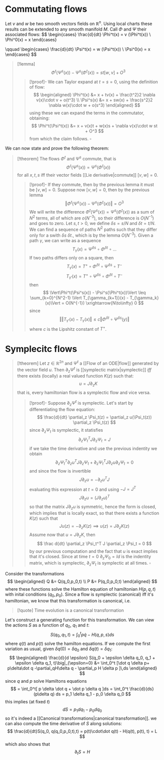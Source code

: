 # Commutating flows 

Let $v$ and $w$ be two smooth vectors fields on $\mathbb{R}^n$. Using local charts these results can be extended to any smooth manifold $M$. Call $\Phi$ and $\Psi$ their associated flows:
$$
\begin{cases}
\frac{d}{dt} \Phi^t(x) = v (\Phi^t(x)) \\
\Phi^0(x) = x
\end{cases}

\qquad 
\begin{cases}
\frac{d}{dt} \Psi^t(x) = w (\Psi^t(x)) \\
\Psi^0(x) = x
\end{cases}
$$

> [!lemma]
> $$
> \Phi^t(\Psi^s(x)) - \Psi^s(\Phi^t(x)) = st[w,v] + O^3
> $$
> > [!proof]-
> > We can Taylor expand at $t=s=0$, using the definition of flow:
> > $$
> > \begin{aligned}
> > \Phi^t(x) &= x + tv(x) + \frac{t^2}2 \nabla v(x)\cdot v + o(t^3) \\
> > \Psi^s(x) &= x + sw(x) + \frac{s^2}2 \nabla w(x)\cdot w + o(s^3)
> > \end{aligned} 
> > $$
> > using these we can expand the terms in the commutator, obtaining:
> >  $$
> > \Phi^t(\Psi^t(x)) &= x + v(x)t + w(x)s +  \nabla v(x)\cdot w st + O^3
> > $$
> > from which the claim follows. $\square$

We can now state and prove the following theorem:

> [!theorem]
> The flows $\Phi^t$ and $\Psi^s$ commute, that is
> $$
> \Phi^t(\Psi^s(x)) = \Psi^s(\Phi^t(x))
> $$
> for all $x, t,s$ iff their vector fields [[Lie derivative|commute]] $[v,w] = 0$.
> > [!proof]-
> > If they commute, then by the previous lemma it must be $[v,w]=0$. Suppose now $[v,w]=0$, then by the previous lemma  
> > $$
> > \Vert\Phi^t(\Psi^s(x)) - \Psi^s(\Phi^t(x))\Vert = O^3
> > $$
> > We will write the difference $\Phi^t(\Psi^s(x)) = \Psi^s(\Phi^t(x))$ as a sum of $N^2$ terms, all of which are $o(N^{-3})$, so their difference is $O(N^{-1})$ and goes to zero. Let $s,t > 0$, we define $\delta s = s/N$ and $\delta t = t/N$. We can find a sequence of paths $N^2$ paths such that they differ only for a swith $\delta s$ $\delta t$., which is by the lemma $O(N^{-3})$. Given a path $\gamma$, we can write as a sequence
> > $$
> > T_\gamma(x) = \Psi^{\delta s} \circ \Phi^{\delta t} \circ \dots
> > $$ 
> > If two paths differs only on a square, then
> > $$
> > T_{\gamma}(x) = T^+ \circ \Phi^{\delta t} \circ \Psi^{\delta s} \circ T^-
> > $$
> > $$
> > T_{\gamma'}(x) = T^+ \circ \Psi^{\delta s} \circ \Phi^{\delta t} \circ T^-
> > $$
> > then
> > $$
> > \Vert\Phi^t(\Psi^s(x)) - \Psi^s(\Phi^t(x))\Vert \leq \sum_{k=0}^{N^2-1} \Vert T_{\gamma_{k+1}}(x) - T_{\gamma_k}(x)\Vert = O(N^{-1}) \xrightarrow{N\to\infty} 0
> > $$
> > since 
> > $$
> > \Vert \Vert T_{\gamma'}(x) - T_{\gamma}(x) \Vert \leq c \Vert \Phi^{\delta t} \circ \Psi^{\delta s}(y) \Vert
> > $$
> > where $c$ is the Lipshitz constant of $T^+$.

# Symplecitc flows

> [!theorem] 
> Let $z \in \mathbb{R}^{2n}$ and $\Psi^t$ a [[Flow of an ODE|flow]] generated by the vector field $u$. Then $\partial_z \Psi^t$ is [[symplectic matrix|symplectic]] *iff* there exists (locally) a real valued function $K(z)$ such that:
> $$
> u = J\partial_z K
> $$
> that is, every hamiltonian flow is a symplectic flow and vice versa.
> > [!proof]-
> > Suppose $\partial_z \Psi^t$ is symplectic. Let's start by differentiating the flow equation:
> > $$
> > \frac{d}{dt} \partial_z \Psi_t(z) = \partial_z u(\Psi_t(z)) \partial_z \Psi_t(z)
> > $$
> > since $\partial_z \Psi_t$ is symplectic, it statisfies
> > $$
> > \partial_z \Psi_t^T J \partial_z \Psi_t = J
> > $$
> > if we take the time derivative and use the previous indentity we obtain
> > $$
> > \partial_z \Psi_t^T \partial_z u^T J \partial_z \Psi_t + \partial_z \Psi_t^T J \partial_z u \partial_z \Psi_t = 0
> > $$
> > and since the flow is invertible 
> > $$
> > J \partial_z u = - \partial_z u^T J
> > $$
> > evaluating this expression at $t=0$ and using $-J = J^T$
> > $$
> > J \partial_z u = (J\partial_z u)^T
> > $$
> > so that the matrix $J \partial_z u$ is symmetric, hence the form is closed, which implies that is locally exact, so that there exists a function $K(z)$ such that
> > $$
> > J u(z) = -\partial_z K(z) \implies u(z) = J \partial_z K(z)
> > $$
> > Assume now that $u = J \partial_z K$, then 
> > $$
> > \frac d{dt} \partial_z \Psi_t^T J \partial_z \Psi_t = 0
> > $$
> > by our previous computation and the fact that $u$ is exact implies that it's closed. Since at time $t=0$ $\partial_z \Psi_0 = Id$ is the indentity matrix, which is symplectic, $\partial_z \Psi_t$ is symplectic at all times. $\square$
> > 

Consider the transformations
$$
\begin{aligned}
Q &= Q(q_0,p_0,t) \\ 
P &= P(q_0,p_0,t) 
\end{aligned}
$$
where these functions solve the Hamilton equation of hamiltonian $H(p,q,t)$ with inital conditions $(q_0,p_0$). Since a flow is symplectic (canonical) iff it's hamiltonian, we know that this transformation is canonical, i.e.

 > [!quote]
 > Time evolution is a canonical transformation

Let's construct a generating function for this transformation. We can view the actions $S$ as a function of $q_0$, $q_1$ and $t$:
$$
S(q_0,q_1, t) = \int_0^t p\dot q - H(q,p,s)ds
$$
where $q(t)$ and $p(t)$ solve the hamilton equations. If we compute the first variation as usual, given $\delta q(0) = \delta q_0$ and $\delta q(t) = \delta q_1$:
$$
\begin{aligned}
\frac{d}{d \epsilon} S(q_0 + \epsilon \delta q_0, q_1 + \epsilon \delta q_1, t)\big|_{\epsilon=0} &= \int_0^t [\dot q \delta p+ p\delta\dot q -\partial_qH\delta q - \partial_p H \delta p ]\,ds
\end{aligned}
$$
since $q$ and $p$ solve Hamiltons equations
$$
= \int_0^t[ p \delta \dot q + \dot p \delta q ]ds = \int_0^t \frac{d}{ds} (p\delta q) ds = p_1 \delta q_1 - p_0 \delta q_0
$$
this implies (at fixed $t$)
$$
dS = p_1 dq_1 - p_0dq_0
$$
so it's indeed a [[Canonical transformations|canonical transformation]]. 
we can also compute the time derivative of $S$ along solutions:
$$
\frac{d}{dt}S(q_0, q(q_0,p_0,t),t) = p(t)\cdot\dot q(t) - H(q(t), p(t), t) = L
$$
which also shows that
$$
\partial_t S = H 
$$
